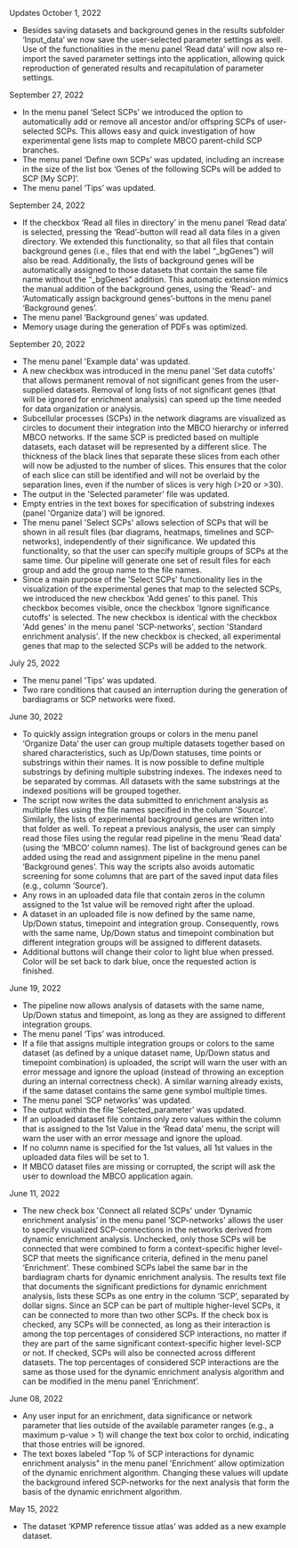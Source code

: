 Updates
October 1, 2022
- Besides saving datasets and background genes in the results subfolder ‘Input_data’ we now save the user-selected parameter settings as well. Use of the   functionalities in the menu panel ‘Read data’ will now also re-import the saved parameter settings into the application, allowing quick reproduction of generated   results and recapitulation of parameter settings. 

September 27, 2022
- In the menu panel ‘Select SCPs’ we introduced the option to automatically add or remove all ancestor and/or offspring SCPs of user-selected SCPs. This allows easy
  and quick investigation of how experimental gene lists map to complete MBCO parent-child SCP branches.
- The menu panel ‘Define own SCPs’ was updated, including an increase in the size of the list box ‘Genes of the following SCPs will be added to SCP [My SCP]’.
- The menu panel ‘Tips’ was updated.


September 24, 2022
- If the checkbox ‘Read all files in directory’ in the menu panel ‘Read data’ is selected, pressing the ‘Read’-button will read all data files in a given directory. We
  extended this functionality, so that all files that contain background genes (i.e., files that end with the label “_bgGenes”) will also be read. Additionally, the
  lists of background genes will be automatically assigned to those datasets that contain the same file name without the “_bgGenes” addition. This automatic extension
  mimics the manual addition of the background genes, using the ‘Read’- and ‘Automatically assign background genes’-buttons in the menu panel ‘Background genes’.
- The menu panel ‘Background genes’ was updated.
- Memory usage during the generation of PDFs was optimized.


September 20, 2022
- The menu panel 'Example data' was updated.
- A new checkbox was introduced in the menu panel 'Set data cutoffs' that allows permanent removal of not significant genes from the user-supplied
  datasets. Removal of long lists of not significant genes (that will be ignored for enrichment analysis) can speed up the time needed for data organization
  or analysis.
- Subcellular processes (SCPs) in the network diagrams are visualized as circles to document their integration into the MBCO hierarchy or inferred MBCO networks. If
  the same SCP is predicted based on multiple datasets, each dataset will be represented by a different slice. The thickness of the black lines that separate these
  slices from each other will now be adjusted to the number of slices. This ensures that the color of each slice can still be identified and will not be overlaid by
  the separation lines, even if the number of slices is very high (>20 or >30).
- The output in the 'Selected parameter' file was updated.
- Empty entries in the text boxes for specification of substring indexes (panel 'Organize data') will be ignored.
- The menu panel 'Select SCPs' allows selection of SCPs that will be shown in all result files (bar diagrams, heatmaps, timelines and SCP-networks), independently of
  their significance. We updated this functionality, so that the user can specify multiple groups of SCPs at the same time. Our pipeline will generate one set of
  result files for each group and add the group name to the file names. 
- Since a main purpose of the 'Select SCPs' functionality lies in the visualization of the experimental genes that map to the selected SCPs, we introduced the new
  checkbox 'Add genes' to this panel. This checkbox becomes visible, once the checkbox 'Ignore significance cutoffs' is selected. The new checkbox is identical with
  the checkbox 'Add genes' in the menu panel 'SCP-networks', section 'Standard enrichment analysis'. If the new checkbox is checked, all experimental genes that map to
  the selected SCPs will be added to the network.

July 25, 2022
- The menu panel 'Tips' was updated.
- Two rare conditions that caused an interruption during the generation of bardiagrams or SCP networks were fixed.

June 30, 2022
- To quickly assign integration groups or colors in the menu panel ‘Organize Data’ the user can group multiple datasets together based
  on shared characteristics,  such as Up/Down statuses, time points or substrings within their names. It is now possible to define multiple
  substrings by defining multiple substring indexes. The indexes need to be separated by commas. All datasets with the same substrings at the
  indexed positions will be grouped together.
- The script now writes the data submitted to enrichment analysis as multiple files using the file names specified in the column 'Source'. Similarly,
  the lists of experimental background genes are written into that folder as well. To repeat a previous analysis, the user can simply read those
  files using the regular read pipeline in the menu ‘Read data’ (using the ‘MBCO’ column names). The list of background genes can be added using
  the read and assignment pipeline in the menu panel ‘Background genes’. This way the scripts also avoids automatic screening for some columns
  that are part of the saved input data files (e.g., column ‘Source’).
- Any rows in an uploaded data file that contain zeros in the column assigned to the 1st value will be removed right after the upload.
- A dataset in an uploaded file is now defined by the same name, Up/Down status, timepoint and integration group. Consequently, rows with the same
  name, Up/Down status and timepoint combination but different integration groups will be assigned to different datasets.
- Additional buttons will change their color to light blue when pressed. Color will be set back to dark blue, once the requested action is finished.

June 19, 2022
- The pipeline now allows analysis of datasets with the same name, Up/Down status and timepoint, as long as they are assigned to different
  integration groups.
- The menu panel ‘Tips’ was introduced.
- If a file that assigns multiple integration groups or colors to the same dataset (as defined by a unique dataset name, Up/Down status and
  timepoint combination) is uploaded, the script will warn the user with an error message and ignore the upload (instead of throwing an 
  exception during an internal correctness check). A similar warning already exists, if the same dataset contains the same gene symbol
  multiple times.
- The menu panel ‘SCP networks’ was updated.
- The output within the file ‘Selected_parameter’ was updated.
- If an uploaded dataset file contains only zero values within the column that is assigned to the 1st Value in the ‘Read data’ menu, the 
  script will warn the user with an error message and ignore the upload.
- If no column name is specified for the 1st values, all 1st values in the uploaded data files will be set to 1.
- If MBCO dataset files are missing or corrupted, the script will ask the user to download the MBCO application again.

June 11, 2022
- The new check box 'Connect all related SCPs' under ‘Dynamic enrichment analysis’ in the menu panel 'SCP-networks' allows the user to 
  specify visualized SCP-connections in the networks derived from dynamic enrichment analysis. Unchecked, only those SCPs will be connected 
  that were combined to form a context-specific higher level-SCP that meets the significance criteria, defined in the menu panel 
  ‘Enrichment’. These combined SCPs label the same bar in the bardiagram charts for dynamic enrichment analysis. The results text file that
  documents the significant predictions for dynamic enrichment analysis, lists these SCPs as one entry in the column ‘SCP’, separated by 
  dollar signs. Since an SCP can be part of multiple higher-level SCPs, it can be connected to more than two other SCPs. If the check box 
  is checked, any SCPs will be connected, as long as their interaction is among the top percentages of considered SCP interactions, no 
  matter if they are part of the same significant context-specific higher level-SCP or not. If checked, SCPs will also be connected across 
  different datasets. The top percentages of considered SCP interactions are the same as those used for the dynamic enrichment analysis 
  algorithm and can be modified in the menu panel ‘Enrichment’. 

June 08, 2022
- Any user input for an enrichment, data significance or network parameter that lies outside of the available parameter ranges (e.g., a 
  maximum p-value > 1) will change the text box color to orchid, indicating that those entries will be ignored.
- The text boxes labeled "Top % of SCP interactions for dynamic enrichment analysis" in the menu panel 'Enrichment' allow optimization of 
  the dynamic enrichment algorithm. Changing these values will update the background infered SCP-networks for the next analysis that form 
  the basis of the dynamic enrichment algorithm.

May 15, 2022
- The dataset ‘KPMP reference tissue atlas’ was added as a new example dataset.
